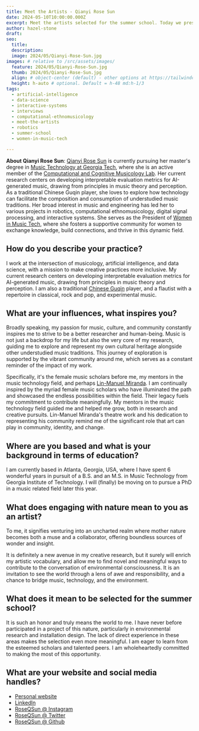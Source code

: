 ```yaml
---
title: Meet the Artists - Qianyi Rose Sun
date: 2024-05-10T10:00:00.000Z
excerpt: Meet the artists selected for the summer school. Today we present the work of Qianyi Rose Sun.
author: hazel-stone
draft: 
seo:
  title:
  description:
  image: 2024/05/Qianyi-Rose-Sun.jpg
images: # relative to /src/assets/images/
  feature: 2024/05/Qianyi-Rose-Sun.jpg
  thumb: 2024/05/Qianyi-Rose-Sun.jpg
  align: # object-center (default) - other options at https://tailwindcss.com/docs/object-position
  height: h-auto # optional. Default = h-48 md:h-1/3
tags:
  - artificial-intelligence
  - data-science
  - interactive-systems
  - interviews
  - computational-ethnomusicology
  - meet-the-artists
  - robotics
  - summer-school
  - women-in-music-tech

---
```


**About Qianyi Rose Sun**: [Qianyi Rose Sun](https://roseqsun.myportfolio.com/) is currently pursuing her master's degree in [Music Technology at Georgia Tech](https://gtcmt.gatech.edu/), where she is an active member of the [Computational and Cognitive Musicology Lab](https://ccml.gtcmt.gatech.edu/). Her current research centers on developing interpretable evaluation metrics for AI-generated music, drawing from principles in music theory and perception. As a traditional Chinese Guqin player, she loves to explore how technology can facilitate the composition and consumption of understudied music traditions. Her broad interest in music and engineering has led her to various projects in robotics, computational ethnomusicology, digital signal processing, and interactive systems. She serves as the President of [Women in Music Tech](https://womeninmusictech.gatech.edu/), where she fosters a supportive community for women to exchange knowledge, build connections, and thrive in this dynamic field.


## How do you describe your practice?

I work at the intersection of musicology, artificial intelligence, and data science, with a mission to make creative practices more inclusive. My current research centers on developing interpretable evaluation metrics for AI-generated music, drawing from principles in music theory and perception. I am also a traditional [Chinese Guqin](https://en.wikipedia.org/wiki/Guqin) player, and a flautist with a repertoire in classical, rock and pop, and experimental music.

## What are your influences, what inspires you?

Broadly speaking, my passion for music, culture, and community constantly inspires me to strive to be a better researcher and human-being. Music is not just a backdrop for my life but also the very core of my research, guiding me to explore and represent my own cultural heritage alongside other understudied music traditions. This journey of exploration is supported by the vibrant community around me, which serves as a constant reminder of the impact of my work.

Specifically, it's the female music scholars before me, my mentors in the music technology field, and perhaps [Lin-Manuel Miranda](https://www.linmanuel.com/). I am continually inspired by the myriad female music scholars who have illuminated the path and showcased the endless possibilities within the field. Their legacy fuels my commitment to contribute meaningfully. My mentors in the music technology field guided me and helped me grow, both in research and creative pursuits. Lin-Manuel Miranda's theatre work and his dedication to representing his community remind me of the significant role that art can play in community, identity, and change.

## Where are you based and what is your background in terms of education?

I am currently based in Atlanta, Georgia, USA, where I have spent 6 wonderful years in pursuit of a B.S. and an M.S. in Music Technology from Georgia Institute of Technology. I will (finally) be moving on to pursue a PhD in a music related field later this year.

## What does engaging with nature mean to you as an artist?

To me, it signifies venturing into an uncharted realm where mother nature becomes both a muse and a collaborator, offering boundless sources of wonder and insight.

It is definitely a new avenue in my creative research, but it surely will enrich my artistic vocabulary, and allow me to find novel and meaningful ways to contribute to the conversation of environmental consciousness. It is an invitation to see the world through a lens of awe and responsibility, and a chance to bridge music, technology, and the environment.


## What does it mean to be selected for the summer school?

It is such an honor and truly means the world to me. I have never before participated in a project of this nature, particularly in environmental research and installation design. The lack of direct experience in these areas makes the selection even more meaningful. I am eager to learn from the esteemed scholars and talented peers. I am wholeheartedly committed to making the most of this opportunity.

## What are your website and social media handles?

* [Personal website](https://roseqsun.myportfolio.com/)
* [LinkedIn](https://www.linkedin.com/in/qianyi-rose-sun-55b829191/)
* [RoseQSun @ Instagram](https://www.instagram.com/RoseQSun/)
* [RoseQSun @ Twitter](https://twitter.com/RoseQSun)
* [RoseQSun @ Github](https://github.com/RoseQSun)
